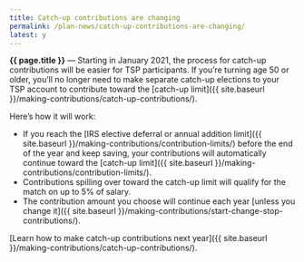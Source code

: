 ```yaml
---
title: Catch-up contributions are changing
permalink: /plan-news/catch-up-contributions-are-changing/
latest: y
---
```


**{{ page.title }}** &#8212; Starting in January 2021, the process for catch-up contributions will be easier for TSP participants. If you’re turning age 50 or older, you’ll no longer need to make separate catch-up elections to your TSP account to contribute toward the [catch-up limit]({{ site.baseurl }}/making-contributions/catch-up-contributions/).

Here’s how it will work:

- If you reach the [IRS elective deferral or annual addition limit]({{ site.baseurl }}/making-contributions/contribution-limits/) before the end of the year and keep saving, your contributions will automatically continue toward the [catch-up limit]({{ site.baseurl }}/making-contributions/contribution-limits/).
- Contributions spilling over toward the catch-up limit will qualify for the match on up to 5% of salary.
- The contribution amount you choose will continue each year [unless you change it]({{ site.baseurl }}/making-contributions/start-change-stop-contributions/).

[Learn how to make catch-up contributions next year]({{ site.baseurl }}/making-contributions/catch-up-contributions/).
